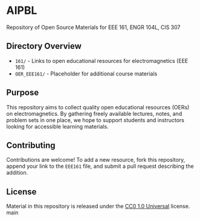# AIPBL
Repository of Open Source Materials for EEE 161, ENGR 104L, CIS 307

## Directory Overview

- `161/` - Links to open educational resources for electromagnetics (EEE 161)
- `OER_EEE161/` - Placeholder for additional course materials



## Purpose
This repository aims to collect quality open educational resources (OERs) on electromagnetics. By gathering freely available lectures, notes, and problem sets in one place, we hope to support students and instructors looking for accessible learning materials.

## Contributing
Contributions are welcome! To add a new resource, fork this repository, append your link to the `EEE161` file, and submit a pull request describing the addition.

## License
Material in this repository is released under the [CC0 1.0 Universal](LICENSE) license.
 main
